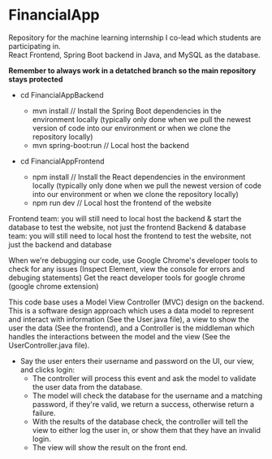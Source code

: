 # FinancialApp
Repository for the machine learning internship I co-lead which students are participating in.  
React Frontend, Spring Boot backend in Java, and MySQL as the database.

**Remember to always work in a detatched branch so the main repository stays protected**
  
- cd FinancialAppBackend
  - mvn install           // Install the Spring Boot dependencies in the environment locally (typically only done when we pull the newest version of code into our environment or when we clone the repository locally)
  - mvn spring-boot:run   // Local host the backend
   
- cd FinancialAppFrontend
  - npm install           // Install the React dependencies in the environment locally (typically only done when we pull the newest version of code into our environment or when we clone the repository locally)
  - npm run dev           // Local host the frontend of the website
 
Frontend team: you will still need to local host the backend & start the database to test the website, not just the frontend
Backend & database team: you will still need to local host the frontend to test the website, not just the backend and database

When we're debugging our code, use Google Chrome's developer tools to check for any issues (Inspect Element, view the console for errors and debuging statements)
Get the react developer tools for google chrome (google chrome extension)

This code base uses a Model View Controller (MVC) design on the backend.  This is a software design approach which uses a data model to represent and interact with information (See the User.java file), a view to show the user the data (See the frontend), and a Controller is the middleman which handles the interactions between the model and the view (See the UserController.java file).  

- Say the user enters their username and password on the UI, our view, and clicks login:
  - The controller will process this event and ask the model to validate the user data from the database.
  - The model will check the database for the username and a matching password, if they're valid, we return a success, otherwise return a failure.
  - With the results of the database check, the controller will tell the view to either log the user in, or show them that they have an invalid login.
  - The view will show the result on the front end.
 
 
    




